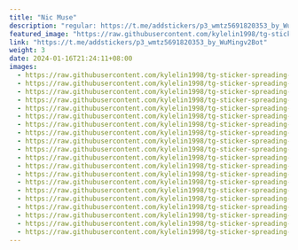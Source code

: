 ```yaml
---
title: "Nic Muse"
description: "regular: https://t.me/addstickers/p3_wmtz5691820353_by_WuMingv2Bot"
featured_image: "https://raw.githubusercontent.com/kylelin1998/tg-sticker-spreading-worldwide-images/main/img/c7df2fa2-c036-4ffd-89e4-2e9f7906c9a9.jpg"
link: "https://t.me/addstickers/p3_wmtz5691820353_by_WuMingv2Bot"
weight: 3
date: 2024-01-16T21:24:11+08:00
images:
  - https://raw.githubusercontent.com/kylelin1998/tg-sticker-spreading-worldwide-images/main/img/c7df2fa2-c036-4ffd-89e4-2e9f7906c9a9.jpg
  - https://raw.githubusercontent.com/kylelin1998/tg-sticker-spreading-worldwide-images/main/img/c465eda3-00d5-44ef-b17d-7c114146464a.jpg
  - https://raw.githubusercontent.com/kylelin1998/tg-sticker-spreading-worldwide-images/main/img/a4a70de4-6218-4a7a-8a01-1f4c1913b123.jpg
  - https://raw.githubusercontent.com/kylelin1998/tg-sticker-spreading-worldwide-images/main/img/835e1515-dac9-45ed-beb1-52419d56cb0b.jpg
  - https://raw.githubusercontent.com/kylelin1998/tg-sticker-spreading-worldwide-images/main/img/debe3556-492f-4a28-a359-7b0700813c76.jpg
  - https://raw.githubusercontent.com/kylelin1998/tg-sticker-spreading-worldwide-images/main/img/6bcd6a89-fb5e-4d6e-bb0d-5d370a33c87e.jpg
  - https://raw.githubusercontent.com/kylelin1998/tg-sticker-spreading-worldwide-images/main/img/a6919a46-49c0-42ab-8dc4-9b1d44227275.jpg
  - https://raw.githubusercontent.com/kylelin1998/tg-sticker-spreading-worldwide-images/main/img/05db1aed-5b5a-44fb-aa5b-3d00dbac13f0.jpg
  - https://raw.githubusercontent.com/kylelin1998/tg-sticker-spreading-worldwide-images/main/img/564e0106-21e6-44bc-80a8-2688d9e8db8f.jpg
  - https://raw.githubusercontent.com/kylelin1998/tg-sticker-spreading-worldwide-images/main/img/946d9bc9-5536-4006-a449-75ab97a3be25.jpg
  - https://raw.githubusercontent.com/kylelin1998/tg-sticker-spreading-worldwide-images/main/img/c94497cc-b26a-4578-8522-5e6afd840423.jpg
  - https://raw.githubusercontent.com/kylelin1998/tg-sticker-spreading-worldwide-images/main/img/6910569e-91f4-44fa-bcb5-a50483b040a9.jpg
  - https://raw.githubusercontent.com/kylelin1998/tg-sticker-spreading-worldwide-images/main/img/dd568309-46ac-46a9-b07d-8804792c871d.jpg
  - https://raw.githubusercontent.com/kylelin1998/tg-sticker-spreading-worldwide-images/main/img/1ddfac70-fdc5-43ad-a29f-4775911179c8.jpg
  - https://raw.githubusercontent.com/kylelin1998/tg-sticker-spreading-worldwide-images/main/img/2886f70d-68c6-4612-9aff-8667e4f89f3f.jpg
  - https://raw.githubusercontent.com/kylelin1998/tg-sticker-spreading-worldwide-images/main/img/463417c5-c559-4010-8661-27ca96a45ce6.jpg
  - https://raw.githubusercontent.com/kylelin1998/tg-sticker-spreading-worldwide-images/main/img/9d045812-edc1-403d-aa04-a5cfb3204df1.jpg
  - https://raw.githubusercontent.com/kylelin1998/tg-sticker-spreading-worldwide-images/main/img/5a6b61d9-24f9-46b4-9b37-2cf96e1a3fa1.jpg
  - https://raw.githubusercontent.com/kylelin1998/tg-sticker-spreading-worldwide-images/main/img/37f5b6e2-5f7c-4d74-add3-abaaf9ce24ff.jpg
  - https://raw.githubusercontent.com/kylelin1998/tg-sticker-spreading-worldwide-images/main/img/22863034-837e-4a07-a595-3d1128d01ff5.jpg
---
```


